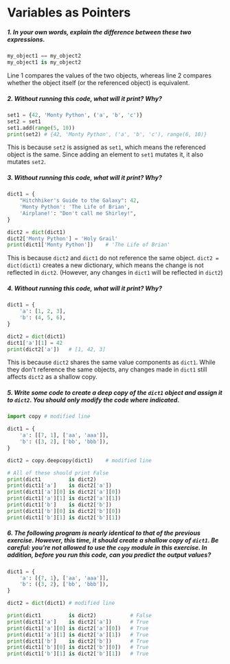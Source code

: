 # Variables as Pointers

##### *1. In your own words, explain the difference between these two expressions.*

```python
my_object1 == my_object2
my_object1 is my_object2
```

Line 1 compares the values of the two objects, whereas line 2 compares whether the object itself (or the referenced object) is equivalent. 

##### *2. Without running this code, what will it print? Why?*

```python
set1 = {42, 'Monty Python', ('a', 'b', 'c')}
set2 = set1
set1.add(range(5, 10))
print(set2)	# {42, 'Monty Python', ('a', 'b', 'c'), range(6, 10)}
```

This is because `set2` is assigned as `set1`, which means the referenced object is the same. Since adding an element to `set1` mutates it, it also mutates `set2`.

##### *3. Without running this code, what will it print? Why?*

```python
dict1 = {
    "Hitchhiker's Guide to the Galaxy": 42,
    'Monty Python': 'The Life of Brian',
    'Airplane!': "Don't call me Shirley!",
}

dict2 = dict(dict1)
dict2['Monty Python'] = 'Holy Grail'
print(dict1['Monty Python'])	# 'The Life of Brian'
```

This is because `dict2` and `dict1` do not reference the same object. `dict2 = dict(dict1)` creates a new dictionary, which means the change is not reflected in `dict2`. (However, any changes in `dict1` will be reflected in `dict2`)

##### *4. Without running this code, what will it print? Why?*

```python
dict1 = {
    'a': [1, 2, 3],
    'b': (4, 5, 6),
}

dict2 = dict(dict1)
dict1['a'][1] = 42
print(dict2['a'])	# [1, 42, 3]
```

This is because `dict2` shares the same value components as `dict1`. While they don't reference the same objects, any changes made in `dict1` still affects `dict2` as a shallow copy.

##### *5. Write some code to create a deep copy of the `dict1` object and assign it to `dict2`. You should only modify the code where indicated.*

```python
import copy	# modified line

dict1 = {
    'a': [[7, 1], ['aa', 'aaa']],
    'b': ([3, 2], ['bb', 'bbb']),
}

dict2 = copy.deepcopy(dict1)	# modified line

# All of these should print False
print(dict1         is dict2)
print(dict1['a']    is dict2['a'])
print(dict1['a'][0] is dict2['a'][0])
print(dict1['a'][1] is dict2['a'][1])
print(dict1['b']    is dict2['b'])
print(dict1['b'][0] is dict2['b'][0])
print(dict1['b'][1] is dict2['b'][1])
```

##### *6. The following program is nearly identical to that of the previous  exercise. However, this time, it should create a shallow copy of `dict1`. Be careful: **you're not allowed to use the `copy` module in this exercise**. In addition, before you run this code, can you predict the output values?*

```python
dict1 = {
    'a': [{7, 1}, ['aa', 'aaa']],
    'b': ({3, 2}, ['bb', 'bbb']),
}

dict2 = dict(dict1)	# modified line

print(dict1         is dict2)			# False
print(dict1['a']    is dict2['a'])		# True
print(dict1['a'][0] is dict2['a'][0])	# True
print(dict1['a'][1] is dict2['a'][1])	# True
print(dict1['b']    is dict2['b'])		# True
print(dict1['b'][0] is dict2['b'][0])	# True
print(dict1['b'][1] is dict2['b'][1])	# True
```

